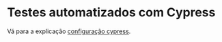 # Testes automatizados com Cypress

Vá para a explicação [configuração cypress](./lessons/the-config-cypress.md).